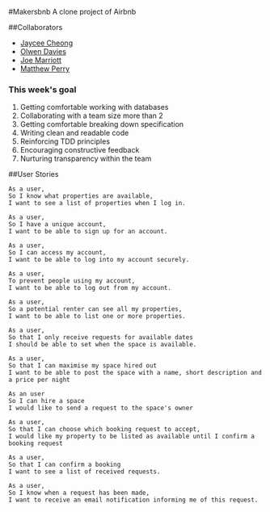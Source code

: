 #Makersbnb
A clone project of Airbnb

##Collaborators
- [Jaycee Cheong](https://github.com/herecomesjaycee)
- [Olwen Davies](https://github.com/olwend)
- [Joe Marriott](https://github.com/J-Marriott)
- [Matthew Perry](https://github.com/thesedatedprince)

### This week's goal
1. Getting comfortable working with databases
2. Collaborating with a team size more than 2
3. Getting comfortable breaking down specification
4. Writing clean and readable code
5. Reinforcing TDD principles
6. Encouraging constructive feedback
7. Nurturing transparency within the team


##User Stories


```
As a user,
So I know what properties are available,
I want to see a list of properties when I log in.

As a user,
So I have a unique account,
I want to be able to sign up for an account.

As a user,
So I can access my account,
I want to be able to log into my account securely.

As a user,
To prevent people using my account,
I want to be able to log out from my account.

As a user,
So a potential renter can see all my properties,
I want to be able to list one or more properties.

As a user,
So that I only receive requests for available dates
I should be able to set when the space is available.

As a user,
So that I can maximise my space hired out
I want to be able to post the space with a name, short description and a price per night

As an user
So I can hire a space
I would like to send a request to the space's owner

As a user,
So that I can choose which booking request to accept,
I would like my property to be listed as available until I confirm a booking request

As a user,
So that I can confirm a booking
I want to see a list of received requests.

As a user,
So I know when a request has been made,
I want to receive an email notification informing me of this request.
```
